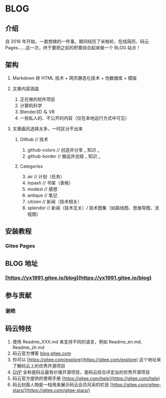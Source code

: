 # BLOG

## 介绍

自 2016 年开始，一直想做的一件事。期间经历了米格轮、在线简历、码云 Pages……这一次，终于要把之前的积累综合起来做一个 BLOG 站点！

## 架构

1. Markdown 转 HTML 技术 + 网页静态化技术 + 伪数据库 + 模版

2. 文章内容涵盖

   1. 正在做的软件项目
   2. 计算机科学
   3. Blender3D 与 VR
   4. 一些私人的、不公开的内容（仅在本地运行方式中可见）

3. 文章画风选择太多，一时区分不出来

   1. Github // 技术

      1. github-colors // 创造并分享 _ 知识 _
      2. github-border // 搬运并总结 _ 知识 _

   2. Categories

      3. air // 计划（任务）
      4. lopash // 书架（表格）
      5. modest // 感想
      6. antique // 笔记
      7. citizen // 新闻（技术相关）
      8. splendor // 新闻（技术无关）/ 技术图集（如路线图、思维导图、流程图）

## 安装教程

### Gitee Pages

## BLOG 地址

### [https://yx1991.gitee.io/blog](https://yx1991.gitee.io/blog)

## 参与贡献

### 谢绝

## 码云特技

1. 使用 Readme_XXX.md 来支持不同的语言，例如 Readme_en.md, Readme_zh.md
2. 码云官方博客 [blog.gitee.com](https://blog.gitee.com)
3. 你可以 [https://gitee.com/explore](https://gitee.com/explore) 这个地址来了解码云上的优秀开源项目
4. [GVP](https://gitee.com/gvp) 全称是码云最有价值开源项目，是码云综合评定出的优秀开源项目
5. 码云官方提供的使用手册 [https://gitee.com/help](https://gitee.com/help)
6. 码云封面人物是一档用来展示码云会员风采的栏目 [https://gitee.com/gitee-stars/](https://gitee.com/gitee-stars/)
